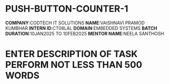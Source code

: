 # PUSH-BUTTON-COUNTER-1
**COMPANY**:CODTECH IT SOLUTIONS
**NAME**:VAISHNAVI PRAMOD KUMBHAR
**INTERN ID**:CT08LAL
**DOMAIN**:EMBEDDED SYSTEMS
**BATCH DURATION**:10JAN2025 TO 10FEB2025
**MENTOR NAME**:NEELA SANTHOSH
# ENTER DESCRIPTION OF TASK PERFORM NOT LESS THAN 500 WORDS
